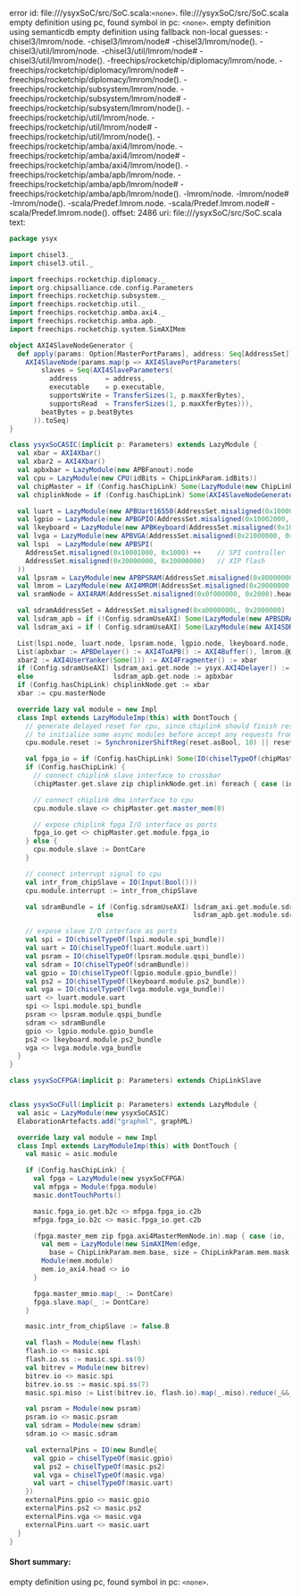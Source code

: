 error id: file://<WORKSPACE>/ysyxSoC/src/SoC.scala:`<none>`.
file://<WORKSPACE>/ysyxSoC/src/SoC.scala
empty definition using pc, found symbol in pc: `<none>`.
empty definition using semanticdb
empty definition using fallback
non-local guesses:
	 -chisel3/lmrom/node.
	 -chisel3/lmrom/node#
	 -chisel3/lmrom/node().
	 -chisel3/util/lmrom/node.
	 -chisel3/util/lmrom/node#
	 -chisel3/util/lmrom/node().
	 -freechips/rocketchip/diplomacy/lmrom/node.
	 -freechips/rocketchip/diplomacy/lmrom/node#
	 -freechips/rocketchip/diplomacy/lmrom/node().
	 -freechips/rocketchip/subsystem/lmrom/node.
	 -freechips/rocketchip/subsystem/lmrom/node#
	 -freechips/rocketchip/subsystem/lmrom/node().
	 -freechips/rocketchip/util/lmrom/node.
	 -freechips/rocketchip/util/lmrom/node#
	 -freechips/rocketchip/util/lmrom/node().
	 -freechips/rocketchip/amba/axi4/lmrom/node.
	 -freechips/rocketchip/amba/axi4/lmrom/node#
	 -freechips/rocketchip/amba/axi4/lmrom/node().
	 -freechips/rocketchip/amba/apb/lmrom/node.
	 -freechips/rocketchip/amba/apb/lmrom/node#
	 -freechips/rocketchip/amba/apb/lmrom/node().
	 -lmrom/node.
	 -lmrom/node#
	 -lmrom/node().
	 -scala/Predef.lmrom.node.
	 -scala/Predef.lmrom.node#
	 -scala/Predef.lmrom.node().
offset: 2486
uri: file://<WORKSPACE>/ysyxSoC/src/SoC.scala
text:
```scala
package ysyx

import chisel3._
import chisel3.util._

import freechips.rocketchip.diplomacy._
import org.chipsalliance.cde.config.Parameters
import freechips.rocketchip.subsystem._
import freechips.rocketchip.util._
import freechips.rocketchip.amba.axi4._
import freechips.rocketchip.amba.apb._
import freechips.rocketchip.system.SimAXIMem

object AXI4SlaveNodeGenerator {
  def apply(params: Option[MasterPortParams], address: Seq[AddressSet])(implicit valName: ValName) =
    AXI4SlaveNode(params.map(p => AXI4SlavePortParameters(
        slaves = Seq(AXI4SlaveParameters(
          address       = address,
          executable    = p.executable,
          supportsWrite = TransferSizes(1, p.maxXferBytes),
          supportsRead  = TransferSizes(1, p.maxXferBytes))),
        beatBytes = p.beatBytes
      )).toSeq)
}

class ysyxSoCASIC(implicit p: Parameters) extends LazyModule {
  val xbar = AXI4Xbar()
  val xbar2 = AXI4Xbar()
  val apbxbar = LazyModule(new APBFanout).node
  val cpu = LazyModule(new CPU(idBits = ChipLinkParam.idBits))
  val chipMaster = if (Config.hasChipLink) Some(LazyModule(new ChipLinkMaster)) else None
  val chiplinkNode = if (Config.hasChipLink) Some(AXI4SlaveNodeGenerator(p(ExtBus), ChipLinkParam.allSpace)) else None

  val luart = LazyModule(new APBUart16550(AddressSet.misaligned(0x10000000, 0x1000)))
  val lgpio = LazyModule(new APBGPIO(AddressSet.misaligned(0x10002000, 0x10)))
  val lkeyboard = LazyModule(new APBKeyboard(AddressSet.misaligned(0x10011000, 0x8)))
  val lvga = LazyModule(new APBVGA(AddressSet.misaligned(0x21000000, 0x200000)))
  val lspi  = LazyModule(new APBSPI(
    AddressSet.misaligned(0x10001000, 0x1000) ++    // SPI controller
    AddressSet.misaligned(0x30000000, 0x10000000)   // XIP flash
  ))
  val lpsram = LazyModule(new APBPSRAM(AddressSet.misaligned(0x80000000L, 0x400000)))
  val lmrom = LazyModule(new AXI4MROM(AddressSet.misaligned(0x20000000, 0x1000)))
  val sramNode = AXI4RAM(AddressSet.misaligned(0x0f000000, 0x2000).head, false, true, 4, None, Nil, false)

  val sdramAddressSet = AddressSet.misaligned(0xa0000000L, 0x2000000)
  val lsdram_apb = if (!Config.sdramUseAXI) Some(LazyModule(new APBSDRAM (sdramAddressSet))) else None
  val lsdram_axi = if ( Config.sdramUseAXI) Some(LazyModule(new AXI4SDRAM(sdramAddressSet))) else None

  List(lspi.node, luart.node, lpsram.node, lgpio.node, lkeyboard.node, lvga.node).map(_ := apbxbar)
  List(apbxbar := APBDelayer() := AXI4ToAPB() := AXI4Buffer(), lmrom.@@node, sramNode).map(_ := xbar2)
  xbar2 := AXI4UserYanker(Some(1)) := AXI4Fragmenter() := xbar
  if (Config.sdramUseAXI) lsdram_axi.get.node := ysyx.AXI4Delayer() := xbar
  else                    lsdram_apb.get.node := apbxbar
  if (Config.hasChipLink) chiplinkNode.get := xbar
  xbar := cpu.masterNode

  override lazy val module = new Impl
  class Impl extends LazyModuleImp(this) with DontTouch {
    // generate delayed reset for cpu, since chiplink should finish reset
    // to initialize some async modules before accept any requests from cpu
    cpu.module.reset := SynchronizerShiftReg(reset.asBool, 10) || reset.asBool

    val fpga_io = if (Config.hasChipLink) Some(IO(chiselTypeOf(chipMaster.get.module.fpga_io))) else None
    if (Config.hasChipLink) {
      // connect chiplink slave interface to crossbar
      (chipMaster.get.slave zip chiplinkNode.get.in) foreach { case (io, (bundle, _)) => io <> bundle }

      // connect chiplink dma interface to cpu
      cpu.module.slave <> chipMaster.get.master_mem(0)

      // expose chiplink fpga I/O interface as ports
      fpga_io.get <> chipMaster.get.module.fpga_io
    } else {
      cpu.module.slave := DontCare
    }

    // connect interrupt signal to cpu
    val intr_from_chipSlave = IO(Input(Bool()))
    cpu.module.interrupt := intr_from_chipSlave

    val sdramBundle = if (Config.sdramUseAXI) lsdram_axi.get.module.sdram_bundle
                      else                    lsdram_apb.get.module.sdram_bundle

    // expose slave I/O interface as ports
    val spi = IO(chiselTypeOf(lspi.module.spi_bundle))
    val uart = IO(chiselTypeOf(luart.module.uart))
    val psram = IO(chiselTypeOf(lpsram.module.qspi_bundle))
    val sdram = IO(chiselTypeOf(sdramBundle))
    val gpio = IO(chiselTypeOf(lgpio.module.gpio_bundle))
    val ps2 = IO(chiselTypeOf(lkeyboard.module.ps2_bundle))
    val vga = IO(chiselTypeOf(lvga.module.vga_bundle))
    uart <> luart.module.uart
    spi <> lspi.module.spi_bundle
    psram <> lpsram.module.qspi_bundle
    sdram <> sdramBundle
    gpio <> lgpio.module.gpio_bundle
    ps2 <> lkeyboard.module.ps2_bundle
    vga <> lvga.module.vga_bundle
  }
}

class ysyxSoCFPGA(implicit p: Parameters) extends ChipLinkSlave


class ysyxSoCFull(implicit p: Parameters) extends LazyModule {
  val asic = LazyModule(new ysyxSoCASIC)
  ElaborationArtefacts.add("graphml", graphML)

  override lazy val module = new Impl
  class Impl extends LazyModuleImp(this) with DontTouch {
    val masic = asic.module

    if (Config.hasChipLink) {
      val fpga = LazyModule(new ysyxSoCFPGA)
      val mfpga = Module(fpga.module)
      masic.dontTouchPorts()

      masic.fpga_io.get.b2c <> mfpga.fpga_io.c2b
      mfpga.fpga_io.b2c <> masic.fpga_io.get.c2b

      (fpga.master_mem zip fpga.axi4MasterMemNode.in).map { case (io, (_, edge)) =>
        val mem = LazyModule(new SimAXIMem(edge,
          base = ChipLinkParam.mem.base, size = ChipLinkParam.mem.mask + 1))
        Module(mem.module)
        mem.io_axi4.head <> io
      }

      fpga.master_mmio.map(_ := DontCare)
      fpga.slave.map(_ := DontCare)
    }

    masic.intr_from_chipSlave := false.B

    val flash = Module(new flash)
    flash.io <> masic.spi
    flash.io.ss := masic.spi.ss(0)
    val bitrev = Module(new bitrev)
    bitrev.io <> masic.spi
    bitrev.io.ss := masic.spi.ss(7)
    masic.spi.miso := List(bitrev.io, flash.io).map(_.miso).reduce(_&&_)

    val psram = Module(new psram)
    psram.io <> masic.psram
    val sdram = Module(new sdram)
    sdram.io <> masic.sdram

    val externalPins = IO(new Bundle{
      val gpio = chiselTypeOf(masic.gpio)
      val ps2 = chiselTypeOf(masic.ps2)
      val vga = chiselTypeOf(masic.vga)
      val uart = chiselTypeOf(masic.uart)
    })
    externalPins.gpio <> masic.gpio
    externalPins.ps2 <> masic.ps2
    externalPins.vga <> masic.vga
    externalPins.uart <> masic.uart
  }
}

```


#### Short summary: 

empty definition using pc, found symbol in pc: `<none>`.